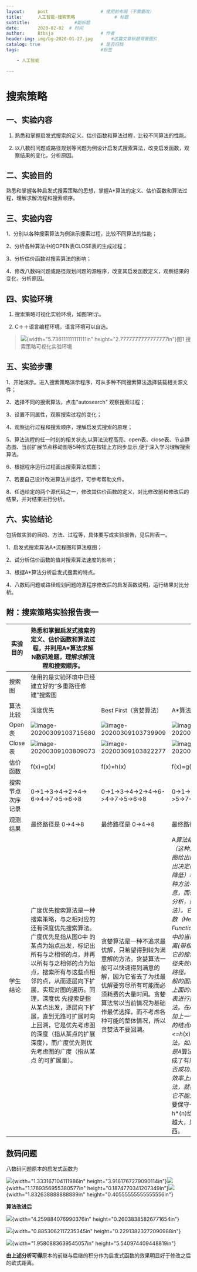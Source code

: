 ```yaml
---
layout:     post   				    # 使用的布局（不需要改）
title:      人工智能-搜索策略			    # 标题 
subtitle:                 #副标题
date:       2020-02-02	# 时间
author:     Btbsja					# 作者
header-img: img/bg-2020-01-27.jpg 	    #这篇文章标题背景图片
catalog: true 						# 是否归档
tags:								#标签

    - 人工智能

---
```


# 搜索策略

## 一、实验内容

1.  熟悉和掌握启发式搜索的定义、估价函数和算法过程，比较不同算法的性能。

2.  以八数码问题或路径规划等问题为例设计启发式搜索算法，改变启发函数，观察结果的变化，分析原因。

## 二、实验目的

熟悉和掌握各种启发式搜索策略的思想，掌握A\*算法的定义、估价函数和算法过程，理解求解流程和搜索顺序。

## 三、实验内容

1、分别以各种搜索算法为例演示搜索过程，比较不同算法的性能；

2、分析各种算法中的OPEN表CLOSE表的生成过程；

3、分析估价函数对搜索算法的影响；

4、修改八数码问题或路径规划问题的源程序，改变其启发函数定义，观察结果的变化，分析原因。

## 四、实验环境

1.  搜索策略可视化实验环境，如图1所示。

2.  C＋＋语言编程环境，语言环境可以自选。

> ![](https://gitee.com/btbsja/BlogImg/raw/master/blog/2020/03/20200309103416.png){width="5.736111111111111in" height="2.7777777777777777in"}图1 搜索策略可视化实验环境

## 五、实验步骤

1、开始演示。进入搜索策略演示程序，可从多种不同搜索算法选择装载相关源文件；

2、选择不同的搜索算法，点击"autosearch" 观察搜索过程；

3、设置不同属性，观察搜索过程的变化；

4、观察运行过程和搜索顺序，理解启发式搜索的原理；

5、算法流程的任一时刻的相关状态,以算法流程高亮、open表、close表、节点静态图、当前扩展节点移动图等5种形式在按钮上方同步显示,便于深入学习理解搜索算法。

6、根据程序运行过程画出搜索算法框图；

7、若要自己设计改进算法并运行，可参考帮助文件。

8、任选给定的两个源代码之一，修改其估价函数的定义，对比修改前和修改后的结果，并对结果进行分析。

## 六、实验结论

包括做实验的目的、方法、过程等，具体要写成实验报告，见后附表一。

1、启发式搜索算法A\*流程图和算法框图；

2、试分析估价函数的值对搜索算法速度的影响；

3、根据A\*算法分析启发式搜索的特点。

4、八数码问题或路径规划问题的源程序修改后的启发函数说明，运行结果对比分析。

## 附：搜索策略实验报告表一

| 实验目的         | 熟悉和掌握启发式搜索的定义、估价函数和算法过程，并利用A*算法求解N数码难题，理解求解流程和搜索顺序。 |                                                              |                                                              |
| ---------------- | ------------------------------------------------------------ | ------------------------------------------------------------ | ------------------------------------------------------------ |
| 搜索图           | 使用的是实验环境中已经建立好的“多重路径修建”搜索图           |                                                              |                                                              |
| 算法比较         | 深度优先                                                     | Best First（贪婪算法）                                       | A*算法                                                       |
| Open表           | ![image-20200309103715680](https://gitee.com/btbsja/BlogImg/raw/master/blog/2020/03/20200309104452.png) | ![image-20200309103739909](https://gitee.com/btbsja/BlogImg/raw/master/blog/2020/03/20200309104453.png) | ![image-20200309103752164](https://gitee.com/btbsja/BlogImg/raw/master/blog/2020/03/20200309104454.png) |
| Close表          | ![image-20200309103809073](https://gitee.com/btbsja/BlogImg/raw/master/blog/2020/03/20200309104455.png) | ![image-20200309103822277](https://gitee.com/btbsja/BlogImg/raw/master/blog/2020/03/20200309104456.png) | ![image-20200309103829656](https://gitee.com/btbsja/BlogImg/raw/master/blog/2020/03/20200309104457.png) |
| 估价函数         | f(x)=g(x)                                                    | f(x)=h(x)                                                    | f(x)=g(x)*+h(x)*                                             |
| 搜索节点次序记录 | 0->1->3->4->2->4->  6->4->7->5->6->8                         | 0->1->3->4->2->4->6->4->7->5->6->8                           | 0->1->3->4->2->4->6->5->7->6->8                              |
| 观测结果         | 最终路径是  0->4->8                                          | 最终路径是  0->4->8                                          | 最终路径是  0->4->8                                          |
| 学生结论         | 广度优先搜索算法是一种搜索策略，与之相对应的还有深度优先搜索算法。广度优先是指从图G中 的某点为始点出发，标记出所有与之相邻的点，并再以所有与之相邻的点为始点，搜索所有与这些点相邻的点，从而逐层向下扩展，实现对图的遍历。同理，深度优 先搜索是指从某点出发，逐层向下扩展，直到无路可扩展时向上回溯，它是优先考虑图的深度（指从某点的扩展深度），而广度优先则优先考虑图的广度（指从某点 的可扩展量）。 | 贪婪算法是一种不追求最优解，只希望得到较为满意解的方法。贪婪算法一般可以快速得到满意的解，因为它省去了为找最优解要穷尽所有可能而必须耗费的大量时间。贪婪算法常以当前情况为基础作最优选择，而不考虑各种可能的整体情况，所以贪婪法不要回溯。 | A*算法结合了启发式方法（这种方法通过充分利用图给出的信息来动态地作出决定而使搜索次数大大降低）和形式化方法（这种方法不利用图给出的信息，而仅通过数学的形式分析，如Dijkstra算法）。它通过一个估价函数（Heuristic Function）f(h)来估计图中的当前点p到终点的距离(带权值)，并由此决定它的搜索方向，当这条路径失败时，它会尝试其它路径。  我们说如果在一般的图搜索算法中应用了上面的估价函数对OPEN表进行排序的，就称A算法。在A算法之上，如果加上一个条件，对于所有的结点x，都有h(x)<=h*(x)，那就称为A*算法。如果取h(n)=0同样是A*算法，这样它就退化成了有序算法。  A*算法是否成功，也就是说是否在效率上胜过蛮力搜索算法，就在于h(n)的选取，它不能大于实际的h*(n)，要保守一点，但越接近h*(n)给我们的启发性就越大，是一个难把握的东西。 |

## 数码问题

八数码问题原本的启发式函数为

![](https://gitee.com/btbsja/BlogImg/raw/master/blog/2020/03/20200309104458.png){width="1.333167104111986in" height="3.9161767279090114in"}![](https://gitee.com/btbsja/BlogImg/raw/master/blog/2020/03/20200309104459.png){width="1.1769356955380577in" height="0.1874770341207349in"}![](https://gitee.com/btbsja/BlogImg/raw/master/blog/2020/03/20200309104500.png){width="1.832638888888889in" height="0.40555555555555556in"}

**算法改进后**

![](https://gitee.com/btbsja/BlogImg/raw/master/blog/2020/03/20200309104501.png){width="4.259884076990376in" height="0.26038385826771654in"}

![](https://gitee.com/btbsja/BlogImg/raw/master/blog/2020/03/20200309104502.png){width="0.8853062117235345in" height="0.22913823272090988in"}

![](https://gitee.com/btbsja/BlogImg/raw/master/blog/2020/03/20200309104503.png){width="1.9580883639545057in" height="5.540974409448819in"}

**由上述分析可得**原本的前继与后继的积分作为启发式函数的效果明显好于修改之后的欧式距离。

